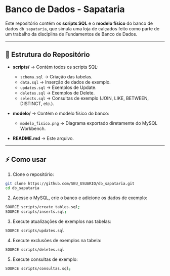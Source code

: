 # Banco de Dados - Sapataria

Este repositório contém os **scripts SQL** e o **modelo físico** do banco de dados `db_sapataria`, que simula uma loja de calçados feito como parte de um trabalho da disciplina de Fundamentos de Banco de Dados.

---

## 📂 Estrutura do Repositório

- **scripts/** → Contém todos os scripts SQL:
  - `schema.sql` → Criação das tabelas.
  - `data.sql` → Inserção de dados de exemplo.
  - `updates.sql` → Exemplos de Update.
  - `deletes.sql` → Exemplos de Delete.
  - `selects.sql` → Consultas de exemplo (JOIN, LIKE, BETWEEN, DISTINCT, etc.).

- **modelo/** → Contém o modelo físico do banco:
  - `modelo_fisico.png` → Diagrama exportado diretamente do MySQL Workbench.

- **README.md** → Este arquivo.

---

## ⚡ Como usar

1. Clone o repositório:
```bash
git clone https://github.com/SEU_USUARIO/db_sapataria.git
cd db_sapataria
```

2. Acesse o MySQL, crie o banco e adicione os dados de exemplo:
```bash
SOURCE scripts/create_tables.sql;
SOURCE scripts/inserts.sql;
```

3. Execute atualizações de exemplos nas tabelas:
```bash
SOURCE scripts/updates.sql
```

4. Execute exclusões de exemplos na tabela:
```bash
SOURCE scripts/deletes.sql
``` 

5. Execute consultas de exemplo:
```bash
SOURCE scripts/consultas.sql;
```
